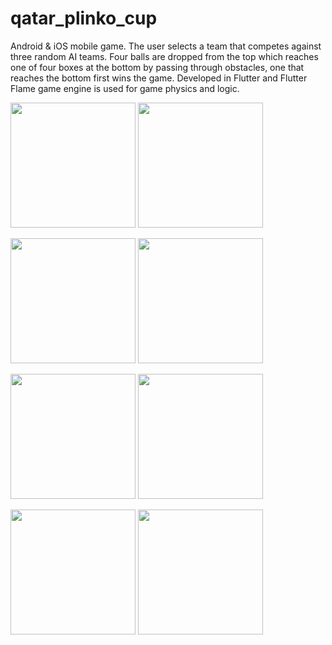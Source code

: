 # qatar_plinko_cup

Android & iOS mobile game. The user selects a team that competes against three random AI teams. Four balls are dropped from the top which reaches one of four boxes at the bottom by passing through obstacles, one that reaches the bottom first wins the game. Developed in Flutter and Flutter Flame game engine is used for game physics and logic.


<img src="https://imgur.com/VwKiQXY.png" width="200">    <img src="https://imgur.com/Y3i0AlM.png" width="200">

<img src="https://imgur.com/6MrSQU5.png" width="200">    <img src="https://imgur.com/GpVlR2r.png" width="200">

<img src="https://imgur.com/2tRsVfv.png" width="200">    <img src="https://imgur.com/Dlj9dlt.png" width="200">

<img src="https://imgur.com/8jfwzic.png" width="200">    <img src="https://imgur.com/qoFMoc4.png" width="200">

